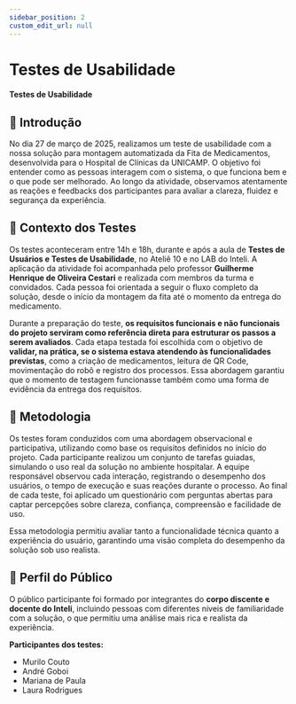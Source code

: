 ```yaml
---
sidebar_position: 2
custom_edit_url: null
---
```


# Testes de Usabilidade 

#### Testes de Usabilidade 

## 🧭 Introdução

No dia 27 de março de 2025, realizamos um teste de usabilidade com a nossa solução para montagem automatizada da Fita de Medicamentos, desenvolvida para o Hospital de Clínicas da UNICAMP. O objetivo foi entender como as pessoas interagem com o sistema, o que funciona bem e o que pode ser melhorado. Ao longo da atividade, observamos atentamente as reações e feedbacks dos participantes para avaliar a clareza, fluidez e segurança da experiência.

## 🔎 Contexto dos Testes

Os testes aconteceram entre 14h e 18h, durante e após a aula de **Testes de Usuários e Testes de Usabilidade**, no Ateliê 10 e no LAB do Inteli. A aplicação da atividade foi acompanhada pelo professor **Guilherme Henrique de Oliveira Cestari** e realizada com membros da turma e convidados. Cada pessoa foi orientada a seguir o fluxo completo da solução, desde o início da montagem da fita até o momento da entrega do medicamento.

Durante a preparação do teste, **os requisitos funcionais e não funcionais do projeto serviram como referência direta para estruturar os passos a serem avaliados**. Cada etapa testada foi escolhida com o objetivo de **validar, na prática, se o sistema estava atendendo às funcionalidades previstas**, como a criação de medicamentos, leitura de QR Code, movimentação do robô e registro dos processos. Essa abordagem garantiu que o momento de testagem funcionasse também como uma forma de evidência da entrega dos requisitos.

## 🧪 Metodologia
Os testes foram conduzidos com uma abordagem observacional e participativa, utilizando como base os requisitos definidos no início do projeto. Cada participante realizou um conjunto de tarefas guiadas, simulando o uso real da solução no ambiente hospitalar. A equipe responsável observou cada interação, registrando o desempenho dos usuários, o tempo de execução e suas reações durante o processo. Ao final de cada teste, foi aplicado um questionário com perguntas abertas para captar percepções sobre clareza, confiança, compreensão e facilidade de uso.

Essa metodologia permitiu avaliar tanto a funcionalidade técnica quanto a experiência do usuário, garantindo uma visão completa do desempenho da solução sob uso realista.

## 👥 Perfil do Público

O público participante foi formado por integrantes do **corpo discente e docente do Inteli**, incluindo pessoas com diferentes níveis de familiaridade com a solução, o que permitiu uma análise mais rica e realista da experiência.

**Participantes dos testes:**
- Murilo Couto  
- André Goboi  
- Mariana de Paula  
- Laura Rodrigues  

